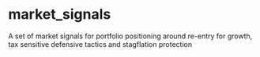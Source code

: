# market_signals
A set of market signals for portfolio positioning around re-entry for growth, tax sensitive defensive tactics and stagflation protection
